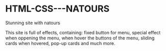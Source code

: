 # HTML-CSS---NATOURS
Stunning site with natours

  This site is full of effects, containing: fixed button for menu, special effect when oppening the menu, when hover the buttons of the menu, sliding cards when hovered, pop-up cards and much more.
